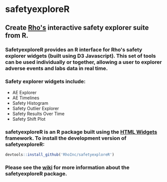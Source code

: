 # safetyexploreR

## Create [Rho's](https://github.com/RhoInc) interactive safety explorer suite from R.  
### SafetyexploreR provides an R interface for Rho's safety explorer widgets (built using D3 Javascript).  This set of tools can be used individually or together, allowing a user to explorer adverse events and labs data in real time.

### Safety explorer widgets include:
- AE Explorer
- AE Timelines
- Safety Histogram
- Safety Outlier Explorer
- Safety Results Over Time
- Safety Shift Plot

### safetyexploreR is an R package built using the [HTML Widgets](http://www.htmlwidgets.org/) framework.  To install the development version of safetyexploreR:

```r
devtools::install_github('RhoInc/safetyexploreR')
```

### Please see the [wiki](https://github.com/RhoInc/safetyexploreR/wiki) for more information about the safetyexploreR package.
